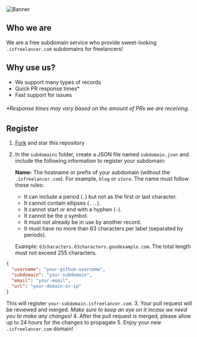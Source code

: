 ![Banner](https://github.com/user-attachments/assets/9022ae95-4b2f-4ad8-8590-731b35ac83a2)


## Who we are
We are a free subdomain service who provide sweet-looking `.isfreelancer.com` subdomains for freelancers!

## Why use us?
- We support many types of records
- Quick PR response times*
- Fast support for issues

###### *Response times may vary based on the amount of PRs we are receiving.

## Register
1. [Fork](https://github.com/livrasand/isfreelancer.com) and star this repository
2. In the `subdomains` folder, create a JSON file named `subdomain.json` and include the following information to register your subdomain:
   
    **Name:** The hostname or prefix of your subdomain (without the `.isfreelancer.com`). For example, `blog` or `store`. The name must follow these rules:

   - It can include a period (`.`) but not as the first or last character.
   - It cannot contain ellipses (`...`).
   - It cannot start or end with a hyphen (`-`).
   - It cannot be the `@` symbol.
   - It must not already be in use by another record.
   - It must have no more than 63 characters per label (separated by periods).
   
    Example: `63characters.63characters.goodexample.com`.
    The total length must not exceed 255 characters.

```json
{
  "username": "your-github-username",
  "subdomain": "your-subdomain",
  "email": "your-email",
  "url": "your-domain-or-ip"
}
```
This will register `your-subdomain.isfreelancer.com`.
3. Your pull request will be reviewed and merged. *Make sure to keep an eye on it incase we need you to make any changes!*
4. After the pull request is merged, please allow up to 24 hours for the changes to propagate
5. Enjoy your new `.isfreelancer.com` domain!
